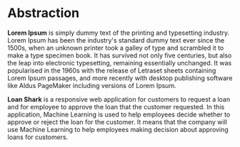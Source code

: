 # Abstraction

**Lorem Ipsum** is simply dummy text of the printing and typesetting industry. Lorem Ipsum has been the industry's standard dummy text ever since the 1500s, when an unknown printer took a galley of type and scrambled it to make a type specimen book. It has survived not only five centuries, but also the leap into electronic typesetting, remaining essentially unchanged. It was popularised in the 1960s with the release of Letraset sheets containing Lorem Ipsum passages, and more recently with desktop publishing software like Aldus PageMaker including versions of Lorem Ipsum.

**Loan Shark** is a responsive web application for customers to request a loan and for employee to approve the loan that the customer requested. In this application, Machine Learning is used to help employees decide whether to approve or reject the loan for the customer. It means that the company will use Machine Learning to help employees making decision about approving loans for customers.
